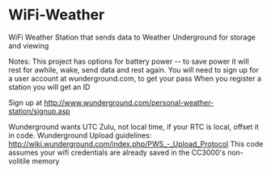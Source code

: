# WiFi-Weather

WiFi Weather Station that sends data to Weather Underground for storage and viewing


Notes:
This project has options for battery power -- to save power it will rest for awhile, wake, send data and rest again.
You will need to sign up for a user account at wunderground.com, to get your pass
When you register a station you will get an ID

Sign up at http://www.wunderground.com/personal-weather-station/signup.asp

Wunderground wants UTC Zulu, not local time, if your RTC is local, offset it in code.
Wunderground Upload guidelines: http://wiki.wunderground.com/index.php/PWS_-_Upload_Protocol
This code assumes your wifi credentials are already saved in the CC3000's non-volitile memory

